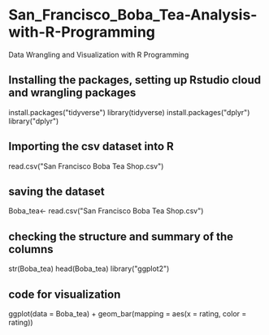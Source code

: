 # San_Francisco_Boba_Tea-Analysis-with-R-Programming
Data Wrangling and Visualization with R Programming

## Installing the packages, setting up Rstudio cloud and wrangling packages
install.packages("tidyverse")
library(tidyverse)
install.packages("dplyr")
library("dplyr")

## Importing the csv dataset into R
read.csv("San Francisco Boba Tea Shop.csv")

## saving the dataset
Boba_tea<- read.csv("San Francisco Boba Tea Shop.csv")

## checking the structure and summary of the columns
str(Boba_tea)
head(Boba_tea)
library("ggplot2")

## code for visualization
ggplot(data = Boba_tea) + geom_bar(mapping = aes(x = rating, color = rating))
